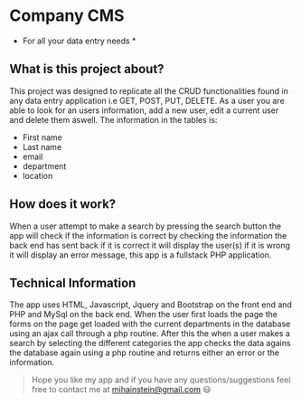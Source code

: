 # Company CMS
* For all your data entry needs *

## What is this project about?

This project was designed to replicate all the CRUD functionalities found in any data entry application i.e GET, POST, PUT, DELETE. As a user you are able to look for an users information, add a new user, edit a current user and delete them aswell. The information in the tables is:
* First name
* Last name
* email
* department 
* location

## How does it work?

When a user attempt to make a search by pressing the search button the app will check if the information is correct by checking the information the back end has sent back if it is correct it will display the user(s) if it is wrong it will display an error message, this app is a fullstack PHP application.

## Technical Information

The app uses HTML, Javascript, Jquery and Bootstrap on the front end and PHP and MySql on the back end. When the user first loads the page the forms on the page get loaded with the current departments in the database using an ajax call through a php routine. After this the when a user makes a search by selecting the different categories the app checks the data agains the database again using a php routine and returns either an error or the information. 

> Hope you like my app and if you have any questions/suggestions feel free to contact me at mihainstein@gmail.com  :smiley:
